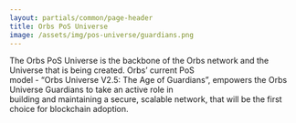 ```yaml
---
layout: partials/common/page-header
title: Orbs PoS Universe
image: /assets/img/pos-universe/guardians.png
---
```


The Orbs PoS Universe is the backbone of the Orbs network and the Universe that is being created. Orbs’ current PoS\
model - “Orbs Universe V2.5: The Age of Guardians”, empowers the Orbs Universe Guardians to take an active role in\
building and maintaining a secure, scalable network, that will be the first choice for blockchain adoption.
